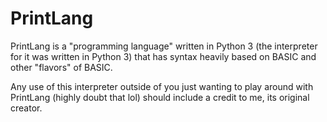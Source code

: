 # PrintLang

PrintLang is a "programming language" written in Python 3 (the interpreter for it was written in Python 3) that has syntax heavily based on 
BASIC and other "flavors" of BASIC.

Any use of this interpreter outside of you just wanting to play around with PrintLang (highly doubt that lol) should include a credit to me, its original creator.
